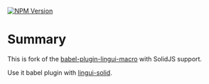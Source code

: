 [![NPM Version](https://img.shields.io/npm/v/babel-plugin-lingui-solid-macro)](https://www.npmjs.com/package/babel-plugin-lingui-solid-macro)

# Summary

This is fork of the [babel-plugin-lingui-macro](https://www.npmjs.com/package/babel-plugin-lingui-macro) with SolidJS support.

Use it babel plugin with [lingui-solid](https://www.npmjs.com/package/lingui-solid).
